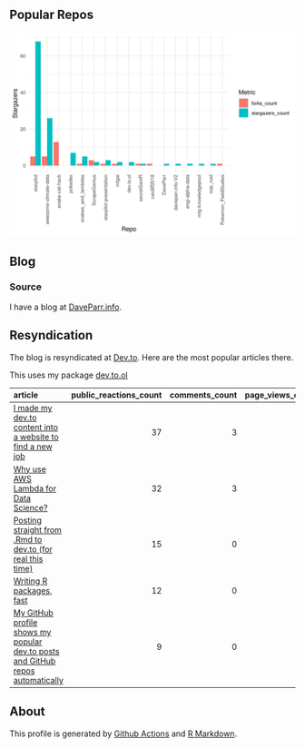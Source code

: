 
## Popular Repos

![](graph.png)

## Blog

### Source

I have a blog at [DaveParr.info](DaveParr.info).

## Resyndication

The blog is resyndicated at [Dev.to](https://dev.to/daveparr). Here are
the most popular articles there.

This uses my package [dev.to.ol](https://github.com/DaveParr/dev.to.ol)

| article                                                                                                                                                                                       | public_reactions_count | comments_count | page_views_count |
|:----------------------------------------------------------------------------------------------------------------------------------------------------------------------------------------------|-----------------------:|---------------:|-----------------:|
| [I made my dev.to content into a website to find a new job](https://dev.to/daveparr/i-made-my-dev-to-content-into-a-website-to-find-a-new-job-2kn5)                                           |                     37 |              3 |              590 |
| [Why use AWS Lambda for Data Science?](https://dev.to/daveparr/why-use-aws-lambda-for-data-science-421)                                                                                       |                     32 |              3 |             1253 |
| [Posting straight from .Rmd to dev.to (for real this time)](https://dev.to/daveparr/posting-straight-from-rmd-to-dev-to-1j4p)                                                                 |                     15 |              0 |              210 |
| [Writing R packages, fast](https://dev.to/daveparr/writing-r-packages-fast-474c)                                                                                                              |                     12 |              0 |               79 |
| [My GitHub profile shows my popular dev.to posts and GitHub repos automatically](https://dev.to/daveparr/my-github-profile-shows-my-popular-dev-to-posts-and-github-repos-automatically-2n05) |                      9 |              0 |              193 |

## About

This profile is generated by [Github
Actions](https://github.com/DaveParr/DaveParr/blob/main/.github/workflows/main.yml)
and [R
Markdown](https://github.com/DaveParr/DaveParr/blob/main/README.Rmd).
